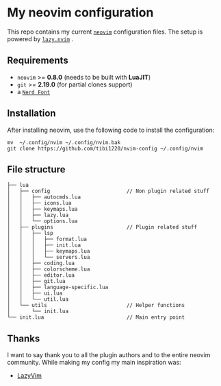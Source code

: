 # My neovim configuration

This repo contains my current
[`neovim`](https://github.com/neovim/neovim)
configuration files. The setup is powered by
[`lazy.nvim`](https://github.com/folke/lazy.nvim)
.

## Requirements

- `neovim` >= **0.8.0** (needs to be built with **LuaJIT**)
- `git` >= **2.19.0** (for partial clones support)
- a [`Nerd Font`](https://www.nerdfonts.com/)

## Installation

After installing neovim, use the following code to install the configuration:

```shellscript
mv  ~/.config/nvim ~/.config/nvim.bak
git clone https://github.com/tibi1220/nvim-config ~/.config/nvim
```

## File structure

```
├── lua
│   ├── config                         // Non plugin related stuff
│   │   ├── autocmds.lua
│   │   ├── icons.lua
│   │   ├── keymaps.lua
│   │   ├── lazy.lua
│   │   └── options.lua
│   ├── plugins                        // Plugin related stuff
│   │   ├── lsp
│   │   │   ├── format.lua
│   │   │   ├── init.lua
│   │   │   ├── keymaps.lua
│   │   │   └── servers.lua
│   │   ├── coding.lua
│   │   ├── colorscheme.lua
│   │   ├── editor.lua
│   │   ├── git.lua
│   │   ├── language-specific.lua
│   │   ├── ui.lua
│   │   └── util.lua
│   └── utils                          // Helper functions
│       └── init.lua
└── init.lua                           // Main entry point
```

## Thanks

I want to say thank you to all the plugin authors and to the entire neovim
community. While making my config my main inspiration was:

- [LazyVim](https://github.com/LazyVim/LazyVim)
